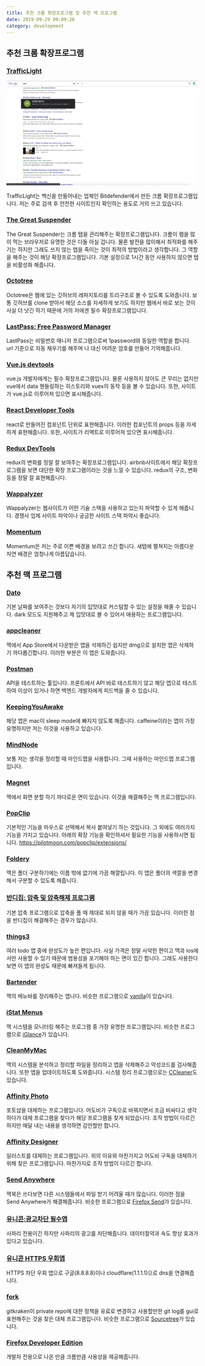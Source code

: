 ```yaml
---
title: 추천 크롬 확장프로그램 및 추천 맥 프로그램
date: 2019-09-29 00:09:26
category: development
---
```


## 추천 크롬 확장프로그램

### [TrafficLight](https://chrome.google.com/webstore/detail/trafficlight/cfnpidifppmenkapgihekkeednfoenal/reviews?hl=ko)

![](./images/TrafficLight_image.png)

TrafficLight는 백신을 만들어내는 업체인 Bitdefender에서 만든 크롬 확장프로그램입니다.
저는 주로 검색 후 안전한 사이트인지 확인하는 용도로 거의 쓰고 있습니다.

### [The Great Suspender](https://chrome.google.com/webstore/detail/the-great-suspender/klbibkeccnjlkjkiokjodocebajanakg)

The Great Suspender는 크롬 탭을 관리해주는 확장프로그램입니다.
크롬이 램을 많이 먹는 브라우저로 유명한 것은 다들 아실 겁니다.
물론 발전을 많이해서 최적화를 해주기는 하지만 그래도 쓰지 않는 탭을 죽이는 것이 최적의 방법이라고 생각합니다.
그 역할을 해주는 것이 해당 확장프로그램입니다.
기본 설정으로 1시간 동안 사용하지 않으면 탭을 비활성화 해줍니다.

### [Octotree](https://chrome.google.com/webstore/detail/octotree/bkhaagjahfmjljalopjnoealnfndnagc)

Octotree은 웹에 있는 깃허브의 레파지토리를 트리구조로 볼 수 있도록 도와줍니다.
보통 깃허브를 clone 받아서 해당 소스를 자세하게 보기도 하지만 웹에서 바로 보는 것이 사실 더 낫긴 하기 때문에
거의 저에겐 필수 확장프로그램입니다.

### [LastPass: Free Password Manager](https://chrome.google.com/webstore/detail/lastpass-free-password-ma/hdokiejnpimakedhajhdlcegeplioahd)

LastPass는 비밀번호 매니저 프로그램으로써 1password와 동일한 역할을 합니다.
url 기준으로 자동 채우기를 해주며 나 대신 어려운 암호를 만들어 기억해줍니다.

### [Vue.js devtools](https://chrome.google.com/webstore/detail/vuejs-devtools/nhdogjmejiglipccpnnnanhbledajbpd)

vue.js 개발자에게는 필수 확장프로그램입니다.
물론 사용하지 않아도 큰 무리는 없지만 vue에서 data 핸들링하는 히스토리와 vuex의 동작 등을 볼 수 있습니다.
또한, 사이트가 vue.js로 이루어져 있으면 표시해줍니다.

### [React Developer Tools](https://chrome.google.com/webstore/detail/vuejs-devtools/nhdogjmejiglipccpnnnanhbledajbpd)

react로 만들어진 컴포넌트 단위로 표현해줍니다.
이러한 컴포넌트의 props 등을 자세하게 표현해줍니다.
또한, 사이트가 리액트로 이루어져 있으면 표시해줍니다.

### [Redux DevTools](https://chrome.google.com/webstore/detail/redux-devtools/lmhkpmbekcpmknklioeibfkpmmfibljd)

redux의 변화를 정말 잘 보여주는 확장프로그램입니다.
airbnb사이트에서 해당 확장프로그램을 보면 대단한 확장 프로그램이라는 것을 느낄 수 있습니다.
redux의 구조, 변화 등을 정말 잘 표현해줍니다.

### [Wappalyzer](https://chrome.google.com/webstore/detail/wappalyzer/gppongmhjkpfnbhagpmjfkannfbllamg)

Wappalyzer는 웹사이트가 어떤 기술 스택을 사용하고 있는지 파악할 수 있게 해줍니다.
경쟁사 업체 사이트 파악이나 궁금한 사이트 스택 파악시 좋습니다.

### [Momentum](https://chrome.google.com/webstore/detail/momentum/laookkfknpbbblfpciffpaejjkokdgca?hl=ko)

Momentum은 저는 주로 이쁜 배경을 보려고 쓰긴 합니다.
새탭에 펼쳐지는 아름다운 자연 배경은 엄청나게 아름답습니다.

## 추천 맥 프로그램

### [Dato](https://apps.apple.com/us/app/dato/id1470584107?mt=12)

기본 날짜를 보여주는 것보다 자기의 입맛대로 커스텀할 수 있는 설정을 해줄 수 있습니다.
dark 모드도 지원해주고 제 입맛대로 볼 수 있어서 애용하는 프로그램입니다.

### [appcleaner](http://freemacsoft.net/appcleaner/)

맥에서 App Store에서 다운받은 앱을 삭제하긴 쉽지만 dmg으로 설치한 앱은 삭제하기 까다롭긴합니다.
이러한 부분은 이 앱은 도와줍니다.

### [Postman](https://www.getpostman.com/)

API을 테스트하는 툴입니다.
프론트에서 API 바로 테스트하기 않고 해당 앱으로 테스트하여 이상이 있거나 하면 백엔드 개발자에게 피드백을 줄 수 있습니다.

### [KeepingYouAwake](https://github.com/newmarcel/KeepingYouAwake)

해당 앱은 mac이 sleep mode에 빠지지 않도록 해줍니다.
caffeine이라는 앱이 가장 유명하지만 저는 이것을 사용하고 있습니다.

### [MindNode](https://apps.apple.com/app/mindnode-5/id1289197285?ign-mpt=uo%3D4&l=en&mt=12)

보통 저는 생각을 정리할 때 마인드맵을 사용합니다.
그때 사용하는 마인드맵 프로그램입니다.

### [Magnet](https://apps.apple.com/us/app/magnet/id441258766?mt=12)

맥에서 화면 분할 하기 까다로운 면이 있습니다.
이것을 해결해주는 맥 프로그램입니다.

### [PopClip](https://apps.apple.com/kr/app/popclip/id445189367?mt=12)

기본적인 기능을 마우스로 선택해서 복사 붙여넣기 하는 것입니다.
그 외에도 여러가지 기능을 가지고 있습니다.
아래의 확장 기능을 확인하셔서 필요한 기능을 사용하시면 됩니다.
https://pilotmoon.com/popclip/extensions/

### [Foldery](https://apps.apple.com/kr/app/foldery/id815333099?mt=12)

맥은 폴더 구분하기에는 이름 밖에 없기에 가끔 해깔립니다.
이 앱은 폴더의 색깔을 변경해서 구분할 수 있도록 해줍니다.

### [반디집: 압축 및 압축해제 프로그램](https://apps.apple.com/kr/app/%EB%B0%98%EB%94%94%EC%A7%91-%EC%95%95%EC%B6%95-%EB%B0%8F-%EC%95%95%EC%B6%95%ED%95%B4%EC%A0%9C-%ED%94%84%EB%A1%9C%EA%B7%B8%EB%9E%A8/id1265704574?mt=12)

기본 압축 프로그램으로 압축을 풀 때 제대로 되지 않을 때가 가끔 있습니다.
이러한 점을 반디집이 해결해주는 경우가 많습니다.

### [things3](https://culturedcode.com/things/)

여러 todo 앱 중에 완성도가 높은 편입니다.
사실 가격은 정말 사악한 편이고 맥과 ios에서만 사용할 수 있기 때문에 범용성을 포기해야 하는 면이 있긴 합니다.
그래도 사용한다보면 이 앱의 완성도 때문에 빠져들게 됩니다.

### [Bartender](https://www.macbartender.com/) 

맥의 메뉴바를 정리해주는 앱니다.
비슷한 프로그램으로 [vanilla](https://matthewpalmer.net/vanilla/)이 있습니다.

### [iStat Menus](https://bjango.com/mac/istatmenus/)

맥 시스템을 모니터링 해주는 프로그램 중 가장 유명한 프로그램입니다.
비슷한 프로그램으로 [iGlance](https://github.com/iglance/iGlance)가 있습니다.

### [CleanMyMac](https://macpaw.com/cleanmymac)

맥의 시스템을 분석하고 정리할 파일을 정리하고 앱을 삭제해주고 악성코드를 검사해줍니다.
또한 앱을 업데이트하도록 도와줍니다.
시스템 정리 프로그램으로는 [CCleaner](https://www.ccleaner.com/ccleaner-mac)도 있습니다.

### [Affinity Photo](https://apps.apple.com/kr/app/affinity-photo/id824183456?mt=12)

포토샵을 대체하는 프로그램입니다.
어도비가 구독으로 바꿔지면서 조금 비싸다고 생각하다가 대체 프로그램을 찾다가 해당 프로그램을 찾게 되었습니다.
조작 방법이 다르긴 하지만 매달 내는 내용을 생각하면 감안할만 합니다.

### [Affinity Designer](https://apps.apple.com/kr/app/affinity-designer/id824171161?mt=12)

일러스트를 대체하는 프로그램입니다.
위의 이유와 마찬가지고 어도비 구독을 대체하기 위해 찾은 프로그램입니다.
마찬가지로 조작 방법이 다르긴 합니다.

### [Send Anywhere](https://send-anywhere.com/ko/file-transfer)

맥북은 쓰다보면 다른 시스템들에서 파일 받기 어려울 때가 많습니다.
이러한 점을 Send Anywhere가 해결해줍니다.
비슷한 프로그램으로 [Firefox Send](https://send.firefox.com/)가 있습니다.

### [유니콘:광고차단 필수앱](https://apps.apple.com/kr/app/%EC%9C%A0%EB%8B%88%EC%BD%98-%EA%B4%91%EA%B3%A0%EC%B0%A8%EB%8B%A8-%ED%95%84%EC%88%98%EC%95%B1/id1231935892?mt=12)

사파리 전용이긴 하지만 사파리의 광고를 차단해줍니다.
데이터절약과 속도 향상 효과가 있다고 있습니다.

### [유니콘 HTTPS 우회앱](https://apps.apple.com/kr/app/%EC%9C%A0%EB%8B%88%EC%BD%98-https-%EC%9A%B0%ED%9A%8C%EC%95%B1/id1466584968)

HTTPS 차단 우회 앱으로 구글(8.8.8.8)이나 cloudflare(1.1.1.1)으로 dns을 연결해줍니다.

### [fork](https://git-fork.com/)

gitkraken이 private repo에 대한 정책을 유료로 변경하고 사용할만한 git log를 gui로 표현해주는 것을 찾은 대체 프로그램입니다.
비슷한 프로그램으로 [Sourcetree](https://www.sourcetreeapp.com/)가 있습니다.

### [Firefox Developer Edition](https://www.mozilla.org/ko/firefox/developer/)

개발자 전용으로 나온 만큼 크롬만큼 사용성을 제공해줍니다.


